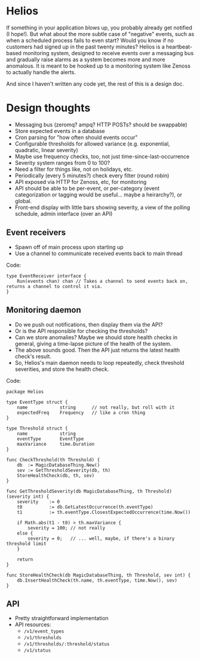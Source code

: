 # Helios

If something in your application blows up, you probably already get notified (I hope!). But what about the more subtle
case of "negative" events, such as when a scheduled process fails to even start? Would you know if no customers had
signed up in the past twenty minutes? Helios is a heartbeat-based monitoring system, designed to receive events over
a messaging bus and gradually raise alarms as a system becomes more and more anomalous. It is meant to be hooked up to
a monitoring system like Zenoss to actually handle the alerts.

And since I haven't written any code yet, the rest of this is a design doc.

# Design thoughts

* Messaging bus (zeromq? ampq? HTTP POSTs? should be swappable)
* Store expected events in a database
* Cron parsing for "how often should events occur"
* Configurable thresholds for allowed variance (e.g. exponential, quadratic, linear severity)
* Maybe use frequency checks, too, not just time-since-last-occurrence
* Severity system ranges from 0 to 100?
* Need a filter for things like, not on holidays, etc.
* Periodically (every 5 minutes?) check every filter (round robin)
* API exposed via HTTP for Zenoss, etc, for monitoring
* API should be able to be per-event, or per-category (event categorization or tagging would be
  useful... maybe a heirarchy?), or global.
* Front-end display with little bars showing severity, a view of the polling schedule, admin interface (over an API)

## Event receivers

* Spawn off of main process upon starting up
* Use a channel to communicate received events back to main thread

Code:

    type EventReceiver interface {
        Run(events chan) chan // Takes a channel to send events back on, returns a channel to control it via.
    }

## Monitoring daemon

* Do we push out notifications, then display them via the API?
* Or is the API responsible for checking the thresholds?
* Can we store anomalies? Maybe we should store health checks in general, giving a time-lapse picture of the
  health of the system.
* The above sounds good. Then the API just returns the latest health check's result.
* So, Helios's main daemon needs to loop repeatedly, check threshold severities, and store the health check.

Code:

    package Helios

    type EventType struct {
        name            string      // not really, but roll with it
        expectedFreq    Frequency   // like a cron thing
    }

    type Threshold struct {
        name            string
        eventType       EventType
        maxVariance     time.Duration
    }

    func CheckThreshold(th Threshold) {
        db  := MagicDatabaseThing.New()
        sev := GetThresholdSeverity(db, th)
        StoreHealthCheck(db, th, sev)
    }

    func GetThresholdSeverity(db MagicDatabaseThing, th Threshold) (severity int) {
        severity    := 0
        t0          := db.GetLatestOccurrence(th.eventType)
        t1          := th.eventType.ClosestExpectedOccurrence(time.Now())

        if Math.abs(t1 - t0) > th.maxVariance {
            severity = 100; // not really
        else {
            severity = 0;   // ... well, maybe, if there's a binary threshold limit
        }

        return
    }

    func StoreHealthCheck(db MagicDatabaseThing, th Threshold, sev int) {
        db.InsertHealthCheck(th.name, th.eventType, time.Now(), sev)
    }

## API

* Pretty straightforward implementation
* API resources:
    * `/v1/event_types`
    * `/v1/thresholds`
    * `/v1/thresholds/:threshold/status`
    * `/v1/status`